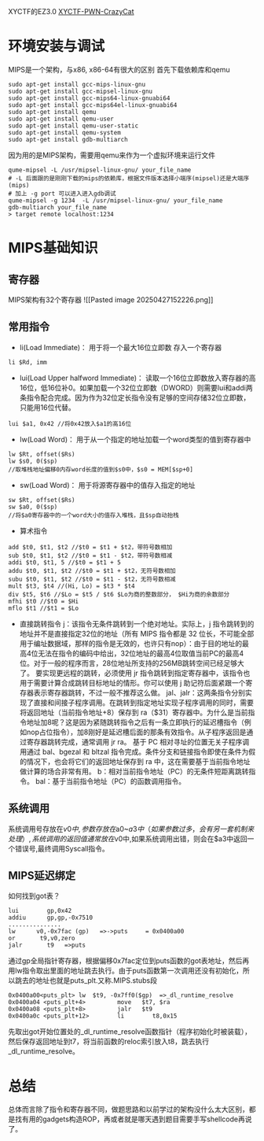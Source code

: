 XYCTF的EZ3.0 [XYCTF-PWN-CrazyCat](https://hnusec-team.feishu.cn/docx/IadwdxucBoVZ0FxnlLJcFmXOnvd#share-CfQrdo2gMowMh3xsYz3cYh2Hnbe)
# 环境安装与调试
MIPS是一个架构，与x86, x86-64有很大的区别
首先下载依赖库和qemu
```Shell
sudo apt-get install gcc-mips-linux-gnu
sudo apt-get install gcc-mipsel-linux-gnu
sudo apt-get install gcc-mips64-linux-gnuabi64
sudo apt-get install gcc-mips64el-linux-gnuabi64
sudo apt-get install qemu
sudo apt-get install qemu-user
sudo apt-get install qemu-user-static
sudo apt-get install qemu-system
sudo apt-get install gdb-multiarch
```
因为用的是MIPS架构，需要用qemu来作为一个虚拟环境来运行文件
```Shell
qume-mipsel -L /usr/mipsel-linux-gnu/ your_file_name
# -L 后面跟的是刚刚下载的mips的依赖库，根据文件版本选择小端序(mipsel)还是大端序(mips)
# 加上 -g port 可以进入进入gdb调试
qume-mipsel -g 1234  -L /usr/mipsel-linux-gnu/ your_file_name
gdb-multiarch your_file_name
> target remote localhost:1234
```
# MIPS基础知识
## 寄存器
MIPS架构有32个寄存器
![[Pasted image 20250427152226.png]]
## 常用指令
- li(Load Immediate)：
用于将一个最大16位立即数 存入一个寄存器
```Plain
li $Rd, imm
```
- lui(Load Upper halfword Immediate)：
读取一个16位立即数放入寄存器的高16位，低16位补0。如果加载一个32位立即数（DWORD）则需要lui和addi两条指令配合完成。因为作为32位定长指令没有足够的空间存储32位立即数，只能用16位代替。
```Plain
lui $a1, 0x42 //将0x42放入$a1的高16位
```
- lw(Load Word)：
用于从一个指定的地址加载一个word类型的值到寄存器中
```Plain
lw $Rt, offset($Rs)
lw $s0, 0($sp) 
//取堆栈地址偏移0内存word长度的值到$s0中，$s0 = MEM[$sp+0]
```
- sw(Load Word)：
用于将源寄存器中的值存入指定的地址
```Plain
sw $Rt, offset($Rs)
sw $a0, 0($sp) 
//将$a0寄存器中的一个word大小的值存入堆栈，且$sp自动抬栈
```
- 算术指令
```Plain
add $t0, $t1, $t2 //$t0 = $t1 + $t2，带符号数相加
sub $t0, $t1, $t2 //$t0 = $t1 - $t2，带符号数相减
addi $t0, $t1, 5 //$t0 = $t1 + 5
addu $t0, $t1, $t2 //$t0 = $t1 + $t2，无符号数相加
subu $t0, $t1, $t2 //$t0 = $t1 - $t2，无符号数相减
mult $t3, $t4 //(Hi, Lo) = $t3 * $t4
div $t5, $t6 //$Lo = $t5 / $t6 $Lo为商的整数部分， $Hi为商的余数部分
mfhi $t0 //$t0 = $Hi
mflo $t1 //$t1 = $Lo
```
- 直接跳转指令
j：该指令无条件跳转到一个绝对地址。实际上，j 指令跳转到的地址并不是直接指定32位的地址（所有 MIPS 指令都是 32 位长，不可能全部用于编址数据域，那样的指令是无效的，也许只有nop）：由于目的地址的最高4位无法在指令的编码中给出，32位地址的最高4位取值当前PC的最高4位。对于一般的程序而言，28位地址所支持的256MB跳转空间已经足够大了。
要实现更远程的跳转，必须使用 jr 指令跳转到指定寄存器中，该指令也用于需要计算合成跳转目标地址的情形。你可以使用 j 助记符后面紧跟一个寄存器表示寄存器跳转，不过一般不推荐这么做。
jal、jalr：这两条指令分别实现了直接和间接子程序调用。在跳转到指定地址实现子程序调用的同时，需要将返回地址（当前指令地址+8）保存到 ra（$31）寄存器中。为什么是当前指令地址加8呢？这是因为紧随跳转指令之后有一条立即执行的延迟槽指令（例如nop占位指令），加8刚好是延迟槽后面的那条有效指令。从子程序返回是通过寄存器跳转完成，通常调用 jr ra。
基于 PC 相对寻址的位置无关子程序调用通过 bal、bgezal 和 bltzal 指令完成。条件分支和链接指令即使在条件为假的情况下，也会将它们的返回地址保存到 ra 中，这在需要基于当前指令地址做计算的场合非常有用。
b：相对当前指令地址（PC）的无条件短距离跳转指令。
bal：基于当前指令地址（PC）的函数调用指令。
## 系统调用
系统调用号存放在$v0中,参数存放在$a0~$a3中（如果参数过多，会有另一套机制来处理）,系统调用的返回值通常放在$v0中,如果系统调用出错，则会在$a3中返回一个错误号,最终调用Syscall指令。
## MIPS延迟绑定
如何找到got表？
```Plain
lui        gp,0x42
addiu      gp,gp,-0x7510
...............
lw      v0,-0x7fac (gp)   =>->puts     = 0x0400a00  
or       t9,v0,zero  
jalr       t9   =>puts
```
通过gp全局指针寄存器，根据偏移0x7fac定位到puts函数的got表地址，然后再用lw指令取出里面的地址跳去执行。由于puts函数第一次调用还没有初始化，所以跳去的地址也就是puts_plt.又称.MIPS.stubs段
```Plain
0x0400a00<puts_plt> lw  $t9, -0x7ff0($gp)  =>_dl_runtime_resolve
0x0400a04 <puts_plt+4>         move   $t7, $ra 
0x0400a08 <puts_plt+8>         jalr   $t9          
0x0400a0c <puts_plt+12>        li        t8,0x15
```
先取出got开始位置处的_dl_runtime_resolve函数指针（程序初始化时被装载），然后保存返回地址到t7，将当前函数的reloc索引放入t8，跳去执行_dl_runtime_resolve。
# 总结
总体而言除了指令和寄存器不同，做题思路和以前学过的架构没什么太大区别，都是找有用的gadgets构造ROP，再或者就是哪天遇到题目需要手写shellcode再说了。